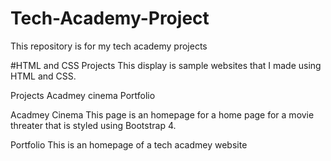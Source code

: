 # Tech-Academy-Project
This repository is for my tech academy projects

#HTML and CSS Projects
This display is sample websites that I made using HTML and CSS.

Projects
Acadmey cinema
Portfolio

Acadmey Cinema
This page is an homepage for a home page for a movie threater that is styled using Bootstrap 4.

Portfolio
This is an homepage of a tech acadmey website



